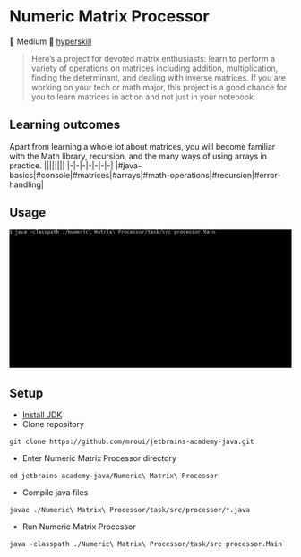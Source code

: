 # Numeric Matrix Processor
:muscle: Medium :link: [hyperskill](https://hyperskill.org/projects/60)

>Here’s a project for devoted matrix enthusiasts: learn to perform a variety of operations on matrices including addition, multiplication, finding the determinant, and dealing with inverse matrices. If you are working on your tech or math major, this project is a good chance for you to learn matrices in action and not just in your notebook.

## Learning outcomes
Apart from learning a whole lot about matrices, you will become familiar with the Math library, recursion, and the many ways of using arrays in practice.
||||||||
|-|-|-|-|-|-|-|
|#java-basics|#console|#matrices|#arrays|#math-operations|#recursion|#error-handling|

## Usage
![Numeric Matrix Processor demo gif](demo.gif)

## Setup
* [Install JDK](https://www.oracle.com/pl/java/technologies/javase-downloads.html)
* Clone repository
```
git clone https://github.com/mroui/jetbrains-academy-java.git
```
* Enter Numeric Matrix Processor directory
```
cd jetbrains-academy-java/Numeric\ Matrix\ Processor
```
* Compile java files
```
javac ./Numeric\ Matrix\ Processor/task/src/processor/*.java
```
* Run Numeric Matrix Processor
```
java -classpath ./Numeric\ Matrix\ Processor/task/src processor.Main
```
